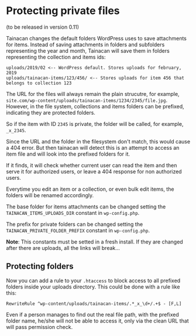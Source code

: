 # Protecting private files

(to be released in version 0.11)

Tainacan changes the default folders WordPress uses to save attachments for items. Instead of saving attachments in folders and subfolders representing the year and month, Tainacan will save them in folders representing the collection and items ids:

```
uploads/2019/02 <-- WordPress default. Stores uploads for february, 2019
uploads/tainacan-items/123/456/ <-- Stores uploads for item 456 that belongs to collection 123
```

The URL for the files will always remain the plain strucutre, for example, `site.com/wp-content/uploads/tainacan-items/1234/2345/file.jpg`. However, in the file system, collections and items folders can be prefixed, indicating they are protected folders.

So if the item with ID `2345` is private, the folder will be called, for example, `_x_2345`.

Since the URL and the folder in the filesystem don't match, this would cause a 404 error. But then tainacan will detect this is an attempt to access an item file and will look into the prefixed folders for it.

If it finds, it will check whether current user can read the item and then serve it for authorized users, or leave a 404 response for non authorized users.

Everytime you edit an item or a collection, or even bulk edit items, the folders will be renamed accordingly.

The base folder for items attachments can be changed setting the `TAINACAN_ITEMS_UPLOADS_DIR` constant in `wp-config.php`.

The prefix for private folders can be changed setting the `TAINACAN_PRIVATE_FOLDER_PREFIX` constant in `wp-config.php`.

**Note**: This constants must be setted in a fresh install. If they are changed after there are uploads, all the links will break...

## Protecting folders

Now you can add a rule to your `.htaccess` to block access to all prefixed folders inside your uploads directory. This could be done with a rule like this:

```
RewriteRule ^wp-content/uploads/tainacan-items/.*_x_\d+/.+$ - [F,L]
```
Even if a person manages to find out the real file path, with the prefixed folder name, he/she will not be able to access it, only via the clean URL that will pass permission check.
